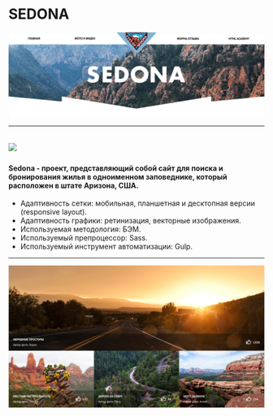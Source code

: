 # SEDONA

<a href="https://kazankovstas.github.io/Sedona/">
    <img src="source/img/readme/sedona-1.png">
  </a>

---

## <img src="source/img/readme/sedona.gif">

#### Sedona - проект, представляющий собой сайт для поиска и бронирования жилья в одноименном заповеднике, который расположен в штате Аризона, США.

- Адаптивность сетки: мобильная, планшетная и десктопная версии (responsive layout).
- Адаптивность графики: ретинизация, векторные изображения.
- Используемая методология: БЭМ.
- Используемый препроцессор: Sass.
- Используемый инструмент автоматизации: Gulp.

---

<img src="source/img/readme/sedona-2.png">
